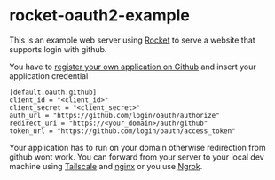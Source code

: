 # rocket-oauth2-example

This is an example web server using [Rocket](https://rocket.rs/) to serve a website that supports login with github.

You have
to [register your own application on Github](https://docs.github.com/en/apps/oauth-apps/building-oauth-apps/creating-an-oauth-app)
and insert your application credential

    [default.oauth.github]
    client_id = "<client_id>"
    client_secret = "<client_secret>"
    auth_url = "https://github.com/login/oauth/authorize"
    redirect_uri = "https://<your_domain>/auth/github"
    token_url = "https://github.com/login/oauth/access_token"

Your application has to run on your domain otherwise redirection from github wont work.
You can forward from your server to your local dev machine using [Tailscale](https://tailscale.com/)
and [nginx](https://nginx.org/en/) or you use [Ngrok](https://ngrok.com/).